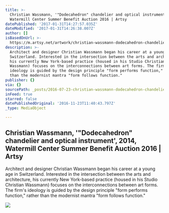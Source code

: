 ```yaml
---
title: >-
  Christian Wassmann, '"Dodecahedron" chandelier and optical instrument', 2014,
  Watermill Center Summer Benefit Auction 2016 | Artsy
datePublished: '2017-01-31T14:27:57.035Z'
dateModified: '2017-01-31T14:26:38.007Z'
author: []
isBasedOnUrl: >-
  https://m.artsy.net/artwork/christian-wassmann-dodecahedron-chandelier-and-optical-instrument
description: >-
  Architect and designer Christian Wassmann began his career at a young age in
  Switzerland. Interested in the intersection between the arts and architecture,
  his currently New York-based practice (housed in his Studio Christian
  Wassmann) focuses on the interconnections between art forms. The firm's
  ideology is guided by the design principle "form performs function," rather
  than the modernist mantra "form follows function."
publisher: {}
via: {}
sourcePath: _posts/2016-07-23-christian-wassmann-dodecahedron-chandelier-and-optical-i.md
inFeed: true
starred: false
datePublishedOriginal: '2016-11-23T11:40:43.797Z'
_type: MediaObject

---
```

<article style=""><h1>Christian Wassmann, '"Dodecahedron" chandelier and optical instrument', 2014, Watermill Center Summer Benefit Auction 2016 | Artsy</h1><p>Architect and designer Christian Wassmann began his career at a young age in Switzerland. Interested in the intersection between the arts and architecture, his currently New York-based practice (housed in his Studio Christian Wassmann) focuses on the interconnections between art forms. The firm's ideology is guided by the design principle "form performs function," rather than the modernist mantra "form follows function."</p><img src="https://d32dm0rphc51dk.cloudfront.net/jDtysbjBMEeKwlFowqiGyQ/large.jpg" /></article>